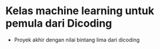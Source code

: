 # Kelas machine learning untuk pemula dari Dicoding 
- Proyek akhir dengan nilai bintang lima dari dicoding
